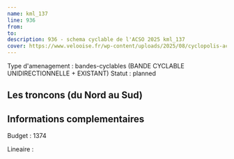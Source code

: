 ```yaml
---
name: kml_137 
line: 936
from: 
to:  
description: 936 - schema cyclable de l'ACSO 2025 kml_137 
cover: https://www.velooise.fr/wp-content/uploads/2025/08/cyclopolis-acso-936.jpg
---
```

Type d'amenagement : bandes-cyclables (BANDE CYCLABLE UNIDIRECTIONNELLE + EXISTANT)
Statut : planned
## Les troncons (du Nord au Sud)

## Informations complementaires

Budget  : 1374 

Lineaire :

